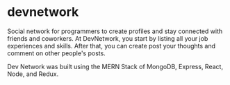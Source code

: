 # devnetwork
Social network for programmers to create profiles and stay connected with friends and coworkers.
At DevNetwork, you start by listing all your job experiences and skills. After that, you can create post your thoughts and comment on other people's posts.

Dev Network was built using the MERN Stack of MongoDB, Express, React, Node, and Redux.
